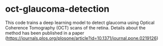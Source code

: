# oct-glaucoma-detection
This code trains a deep learning model to detect glaucoma using Optical Coherence Tomography (OCT) scans of the retina. Details about the method has been published in a paper (https://journals.plos.org/plosone/article?id=10.1371/journal.pone.0219126)

